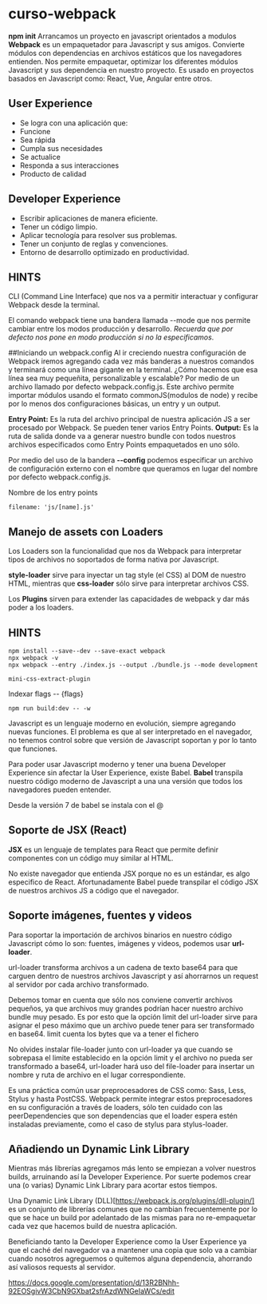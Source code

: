# curso-webpack
**npm init** Arrancamos un proyecto en javascript orientados a modulos
**Webpack** es un empaquetador para Javascript y sus amigos. Convierte módulos con dependencias en archivos estáticos que los navegadores entienden.
Nos permite empaquetar, optimizar los diferentes módulos Javascript y sus dependencia en nuestro proyecto. Es usado en proyectos basados en Javascript como: React, Vue, Angular entre otros.

## User Experience
* Se logra con una aplicación que:
* Funcione
* Sea rápida
* Cumpla sus necesidades
* Se actualice
* Responda a sus interacciones
* Producto de calidad

## Developer Experience
* Escribir aplicaciones de manera eficiente.
* Tener un código limpio.
* Aplicar tecnología para resolver sus problemas.
* Tener un conjunto de reglas y convenciones.
* Entorno de desarrollo optimizado en productividad.

## HINTS


CLI (Command Line Interface) que nos va a permitir interactuar y configurar Webpack desde la terminal.

El comando webpack tiene una bandera llamada --mode que nos permite cambiar entre los modos producción y desarrollo. *Recuerda que por defecto nos pone en modo producción si no la especificamos*.



##Iniciando un webpack.config
Al ir creciendo nuestra configuración de Webpack iremos agregando cada vez más banderas a nuestros comandos y terminará como una línea gigante en la terminal. ¿Cómo hacemos que esa línea sea muy pequeñita, personalizable y escalable? Por medio de un archivo llamado por defecto webpack.config.js.
Este archivo permite importar módulos usando el formato commonJS(modulos de node) y recibe por lo menos dos configuraciones básicas, un entry y un output.

**Entry Point:** Es la ruta del archivo principal de nuestra aplicación JS a ser procesado por Webpack. Se pueden tener varios Entry Points.
**Output:** Es la ruta de salida donde va a generar nuestro bundle con todos nuestros archivos especificados como Entry Points empaquetados en uno sólo.


Por medio del uso de la bandera **--config** podemos especificar un archivo de configuración externo con el nombre que queramos en lugar del nombre por defecto webpack.config.js.


Nombre de los entry points
```
filename: 'js/[name].js'
```

## Manejo de assets con Loaders
Los Loaders son la funcionalidad que nos da Webpack para interpretar tipos de archivos no soportados de forma nativa por Javascript.

**style-loader** sirve para inyectar un tag style (el CSS) al DOM de nuestro HTML, mientras que **css-loader** sólo sirve para interpretar archivos CSS.

Los **Plugins** sirven para extender las capacidades de webpack y dar más poder a los loaders.



## HINTS

```
npm install --save--dev --save-exact webpack
npx webpack -v
npx webpack --entry ./index.js --output ./bundle.js --mode development

mini-css-extract-plugin
```

Indexar flags -- {flags}

```
npm run build:dev -- -w
```

Javascript es un lenguaje moderno en evolución, siempre agregando nuevas funciones. El problema es que al ser interpretado en el navegador, no tenemos control sobre que versión de Javascript soportan y por lo tanto que funciones.

Para poder usar Javascript moderno y tener una buena Developer Experience sin afectar la User Experience, existe Babel. **Babel** transpila nuestro código moderno de Javascript a una una versión que todos los navegadores pueden entender.

Desde la versión 7 de babel se instala con el @

## Soporte de JSX (React)
**JSX** es un lenguaje de templates para React que permite definir componentes con un código muy similar al HTML.

No existe navegador que entienda JSX porque no es un estándar, es algo especifico de React. Afortunadamente Babel puede transpilar el código JSX de nuestros archivos JS a código que el navegador.

## Soporte imágenes, fuentes y videos

Para soportar la importación de archivos binarios en nuestro código Javascript cómo lo son: fuentes, imágenes y videos, podemos usar **url-loader**.

url-loader transforma archivos a un cadena de texto base64 para que carguen dentro de nuestros archivos Javascript y así ahorrarnos un request al servidor por cada archivo transformado.

Debemos tomar en cuenta que sólo nos conviene convertir archivos pequeños, ya que archivos muy grandes podrían hacer nuestro archivo bundle muy pesado. Es por esto que la opción limit del url-loader sirve para asignar el peso máximo que un archivo puede tener para ser transformado en base64.
limit cuenta los bytes que va a tener el fichero 

No olvides instalar file-loader junto con url-loader ya que cuando se sobrepasa el limite establecido en la opción limit y el archivo no pueda ser transformado a base64, url-loader hará uso del file-loader para insertar un nombre y ruta de archivo en el lugar correspondiente.

Es una práctica común usar preprocesadores de CSS como: Sass, Less, Stylus y hasta PostCSS. Webpack permite integrar estos preprocesadores en su configuración a través de loaders, sólo ten cuidado con las peerDependencies que son dependencias que el loader espera estén instaladas previamente, como el caso de stylus para stylus-loader.

## Añadiendo un Dynamic Link Library
Mientras más librerías agregamos más lento se empiezan a volver nuestros builds, arruinando así la Developer Experience. Por suerte podemos crear una (o varias) Dynamic Link Library para acortar estos tiempos.

Una Dynamic Link Library (DLL)[https://webpack.js.org/plugins/dll-plugin/] es un conjunto de librerías comunes que no cambian frecuentemente por lo que se hace un build por adelantado de las mismas para no re-empaquetar cada vez que hacemos build de nuestra aplicación.

Beneficiando tanto la Developer Experience como la User Experience ya que el caché del navegador va a mantener una copia que solo va a cambiar cuando nosotros agreguemos o quitemos alguna dependencia, ahorrando así valiosos requests al servidor.

https://docs.google.com/presentation/d/13R2BNhh-92EOSgivW3CbN9GXbat2sfrAzdWNGeIaWCs/edit